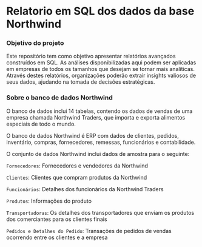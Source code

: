 # Relatorio em SQL dos dados da base Northwind

### Objetivo do projeto
Este repositório tem como objetivo apresentar relatórios avançados construídos em SQL. As análises disponibilizadas aqui podem ser aplicadas em empresas de todos os tamanhos que desejam se tornar mais analíticas. Através destes relatórios, organizações poderão extrair insights valiosos de seus dados, ajudando na tomada de decisões estratégicas.


### Sobre o banco de dados Northwind
O banco de dados inclui 14 tabelas, contendo os dados de vendas de uma empresa chamada Northwind Traders, que importa e exporta alimentos especiais de todo o mundo.

O banco de dados Northwind é ERP com dados de clientes, pedidos, inventário, compras, fornecedores, remessas, funcionários e contabilidade.

O conjunto de dados Northwind inclui dados de amostra para o seguinte:

`Fornecedores`: Fornecedores e vendedores da Northwind

`Clientes`: Clientes que compram produtos da Northwind

`Funcionários`: Detalhes dos funcionários da Northwind 
Traders

`Produtos`: Informações do produto

`Transportadoras`: Os detalhes dos transportadores que enviam os produtos dos comerciantes para os clientes finais

`Pedidos e Detalhes do Pedido`: Transações de pedidos de vendas ocorrendo entre os clientes e a empresa
